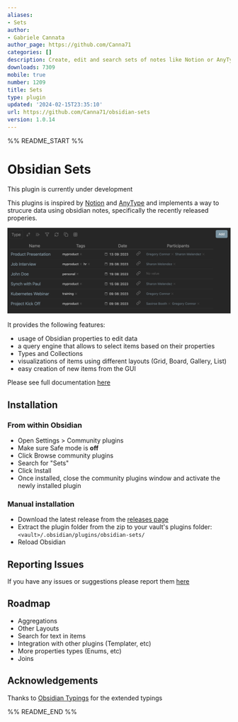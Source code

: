 ```yaml
---
aliases:
- Sets
author:
- Gabriele Cannata
author_page: https://github.com/Canna71
categories: []
description: Create, edit and search sets of notes like Notion or AnyType DBs
downloads: 7309
mobile: true
number: 1209
title: Sets
type: plugin
updated: '2024-02-15T23:35:10'
url: https://github.com/Canna71/obsidian-sets
version: 1.0.14
---
```


%% README_START %%

# Obsidian Sets

This plugin is currently under development

This plugins is inspired by [Notion](https://www.notion.so) and [AnyType](https://anytype.io) and implements a way to strucure data using obsidian notes, specifically the recently released properies.

![Alt text](https://raw.githubusercontent.com/Canna71/obsidian-sets/HEAD/image.png)

It provides the following features:
- usage of Obsidian properties to edit data
- a query engine that allows to select items based on their properties
- Types and Collections
- visualizations of items using different layouts (Grid, Board, Gallery, List)
- easy creation of new items from the GUI

Please see full documentation [here](docs/doc.md)


## Installation

### From within Obsidian


- Open Settings > Community plugins
- Make sure Safe mode is **off**
- Click Browse community plugins
- Search for "Sets"
- Click Install
- Once installed, close the community plugins window and activate the newly installed plugin



### Manual installation

- Download the latest release from the [releases page](https://github.com/Canna71/obsidian-sets/issues)
- Extract the plugin folder from the zip to your vault's plugins folder: `<vault>/.obsidian/plugins/obsidian-sets/`
- Reload Obsidian


## Reporting Issues

If you have any issues or suggestions please report them [here](https://github.com/Canna71/obsidian-sets/issues)

## Roadmap


- Aggregations
- Other Layouts
- Search for text in items
- Integration with other plugins (Templater, etc)
- More properties types (Enums, etc)
- Joins

## Acknowledgements
Thanks to [Obsidian Typings](https://github.com/Fevol/obsidian-typings) for the extended typings



%% README_END %%